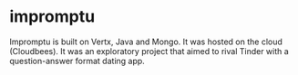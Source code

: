 # impromptu
Impromptu is built on Vertx, Java and Mongo. It was hosted on the cloud (Cloudbees). It was an exploratory project that aimed to rival Tinder with a question-answer format dating app.
